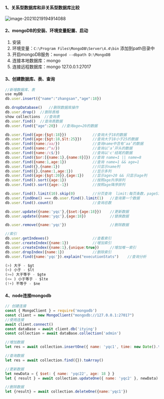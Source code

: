 #### 1、关系型数据库和非关系型数据库比较

![image-20210219194914088](D:\学习\笔记\mongoDB\image-20210219194914088.png)

#### 2、mongoDB的安装、环境变量配置、启动

1. 安装
2. 环境变量：`C:\Program Files\MongoDB\Server\4.4\bin`  添加到path目录中
3. 开启mongoDB服务：`mongod --dbpath D:\MongoDB`
4. 连接本地数据库：mongo
5. 连接远程数据库：mongo 127.0.0.1:27017

#### 3、创建数据库、表、查询

````javascript
//新增数据库、表
use myDB
db.user.insert({"name":"zhangsan","age":18})

db.dropDatabase()	//删除数据库操作
db.user.drop()	//删除表格
show collections  //查询表
db.user.find()  //查询表数据
db.user.find({"age":20})  //查询age=20的数据

db.user.find({age:{$gt:18}})			//查询大于18的数据
db.user.find({age:{$gt:18,$lt:25}})		//查询大于18小于25的数据
db.user.find({name:/aa/})				//查询name中含有‘aa’的数据
db.user.find({name:/^a/})				//查询以‘a’开头的数据
db.user.find({name:/c$/})				//查询以'c'结尾的数据
db.user.find({$or:[{name:1},{name:8}]})	//查询 name=1 || name=8
db.user.find({name:1,age:1})			//查询 name=1 && age=1
db.user.find({},{name:1})				//只显示name列
db.user.find({},{name:1,age:1})			//显示多列
db.user.find({age:{$gt:20}},{age:1})	//显示age>20 && 只显示age列
db.user.find().sort({age:1})			//按照age升序排列
db.user.find().sort({age:-1})			//按照age降序排列

db.user.find().limit(10).skip(0) 		//分页查询  limit:每页条数，pageSize；skip:偏移量，(pageNumber-1)*pageSize
db.user.findOne() === db.user.find().limit(1)	//查询第一个数据
db.user.find().count()					//查询总数

db.user.update({name:'yqc'},{$set:{age:18}})	//更新数据
db.user.update({name:'yqc'},{age:18})			//替换数据

db.user.remove({name:'yqc'})					//删除数据

//索引
db.user.getIndexes()					//查看索引
db.user.createIndex({name:1})			//增加索引
db.user.createIndex({name:1},{unique:true})		//增加唯一索引
db.user.dropIndex({name:1})				//删除索引
db.user.find({name:'yqc'}).explain("executionStats")	//查询分析

(>) 大于 - $gt
(<) 小于 - $lt
(>=) 大于等于 - $gte
(<= ) 小于等于 - $lte
(!+) 不等于 - $ne
````



#### 4、node连接mongodb

````javascript
// 创建连接
const { MongoClient } = require('mongodb')
const client = new MongoClient("mongodb://127.0.0.1:27017")
//使用连接
await client.connect()
const dataBase = await client.db('itying')
const collection = await dataBase.collection('admin')

//增加数据
let res = await collection.insertOne({ name: 'yqc1', time: new Date().toLocaleString() })

//查询数据
let res = await collection.find({}).toArray()

//更新数据
let newData = { $set: { name: 'yqc22', age: 18 } }
let { result } = await collection.updateOne({ name: 'yqc2' }, newData)

//删除数据
let {result} = await collection.deleteOne({name:'yqc1'})
````


